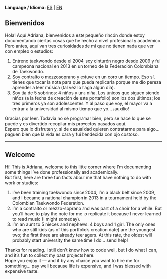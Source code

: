 **Language / Idioma:** [ES](#bienvenidos) | [EN](#welcome)

## Bienvenidos
Hola! Aquí Adriana, bienvenidos a este pequeño rincón donde estoy documentando ciertas cosas que he hecho a nivel profesional y académico.  
Pero antes, aquí van tres curiosidades de mí que no tienen nada que ver con empleo o estudios:  

1. Entreno taekwondo desde el 2004, soy cinturón negro desde 2009 y fui campeona nacional en 2013 en un torneo de la Federación Colombiana de Taekwondo.  
2. Soy contralto o mezzosoprano y estuve en un coro un tiempo. Eso sí, tienes que tocar la nota para que pueda replicarla porque me dio pereza aprender a leer música (tal vez lo haga algún día).  
3. Soy tía de 5 sobrinos: 4 niños y una niña. Los únicos que siguen siendo niños (a la fecha de creación de este portafolio) son los dos últimos; los tres primeros ya son adolescentes. Y al paso que voy, el mayor va a entrar a la universidad al mismo tiempo que yo… ¡auxilio!  

Gracias por leer. Todavía no sé programar bien, pero se hace lo que se puede y es divertido recopilar mis proyectos pasados aquí.  
Espero que lo disfruten y, si de casualidad quieren contratarme para algo... paguen bien que la vida es cara y fui bendecida con ojo costoso.  

---

## Welcome
Hi! This is Adriana, welcome to this little corner where I’m documenting some things I’ve done professionally and academically.  
But first, here are three fun facts about me that have nothing to do with work or studies:  

1. I’ve been training taekwondo since 2004, I’m a black belt since 2009, and I became a national champion in 2013 in a tournament held by the Colombian Taekwondo Federation.  
2. I’m a contralto or mezzo-soprano and was part of a choir for a while. But you’ll have to play the note for me to replicate it because I never learned to read music (I might someday).  
3. I’m an aunt to 5 nieces and nephews: 4 boys and 1 girl. The only ones who are still kids (as of this portfolio’s creation date) are the youngest two; the first three are already teenagers. At this rate, the oldest will probably start university the same time I do… send help!  

Thanks for reading. I still don’t know how to code well, but I do what I can, and it’s fun to collect my past projects here.  
Hope you enjoy it — and if by any chance you want to hire me for something... pay well because life is expensive, and I was blessed with expensive taste.  
